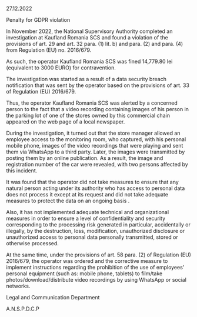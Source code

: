 27.12.2022

Penalty for GDPR violation

In November 2022, the National Supervisory Authority completed an investigation at Kaufland Romania SCS and found a violation of the provisions of art. 29 and art. 32 para. (1) lit. b) and para. (2) and para. (4) from Regulation (EU) no. 2016/679.

As such, the operator Kaufland Romania SCS was fined 14,779.80 lei (equivalent to 3000 EURO) for contravention.

The investigation was started as a result of a data security breach notification that was sent by the operator based on the provisions of art. 33 of Regulation (EU) 2016/679.

Thus, the operator Kaufland Romania SCS was alerted by a concerned person to the fact that a video recording containing images of his person in the parking lot of one of the stores owned by this commercial chain appeared on the web page of a local newspaper.

During the investigation, it turned out that the store manager allowed an employee access to the monitoring room, who captured, with his personal mobile phone, images of the video recordings that were playing and sent them via WhatsApp to a third party. Later, the images were transmitted by posting them by an online publication. As a result, the image and registration number of the car were revealed, with two persons affected by this incident.

It was found that the operator did not take measures to ensure that any natural person acting under its authority who has access to personal data does not process it except at its request and did not take adequate measures to protect the data on an ongoing basis .

Also, it has not implemented adequate technical and organizational measures in order to ensure a level of confidentiality and security corresponding to the processing risk generated in particular, accidentally or illegally, by the destruction, loss, modification, unauthorized disclosure or unauthorized access to personal data personally transmitted, stored or otherwise processed.

At the same time, under the provisions of art. 58 para. (2) of Regulation (EU) 2016/679, the operator was ordered and the corrective measure to implement instructions regarding the prohibition of the use of employees' personal equipment (such as: mobile phone, tablets) to film/take photos/download/distribute video recordings by using WhatsApp or social networks.

Legal and Communication Department

A.N.S.P.D.C.P

